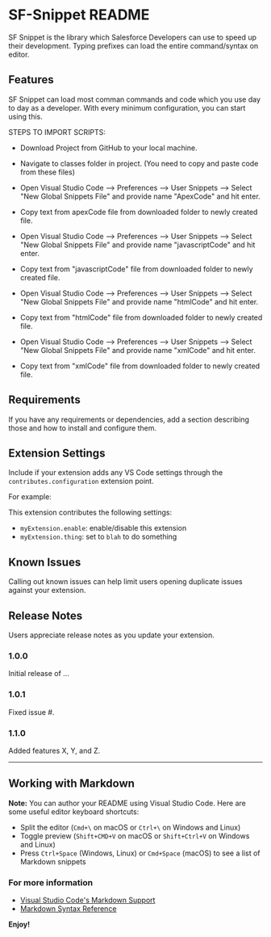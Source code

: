 # SF-Snippet README

SF Snippet is the library which Salesforce Developers can use to speed up their development. Typing prefixes can load the entire command/syntax on editor.

## Features

SF Snippet can load most comman commands and code which you use day to day as a developer. With every minimum configuration, you can start using this. 

STEPS TO IMPORT SCRIPTS:
* Download Project from GitHub to your local machine. 
* Navigate to classes folder in project. (You need to copy and paste code from these files)
  
* Open Visual Studio Code --> Preferences --> User Snippets --> Select "New Global Snippets File" and provide name "ApexCode" and hit enter. 
* Copy text from apexCode file from downloaded folder to newly created file.
  
* Open Visual Studio Code --> Preferences --> User Snippets --> Select "New Global Snippets File" and provide name "javascriptCode" and hit enter. 
* Copy text from "javascriptCode" file from downloaded folder to newly created file.
  
* Open Visual Studio Code --> Preferences --> User Snippets --> Select "New Global Snippets File" and provide name "htmlCode" and hit enter. 
* Copy text from "htmlCode" file from downloaded folder to newly created file.
  
* Open Visual Studio Code --> Preferences --> User Snippets --> Select "New Global Snippets File" and provide name "xmlCode" and hit enter. 
* Copy text from "xmlCode" file from downloaded folder to newly created file.



## Requirements

If you have any requirements or dependencies, add a section describing those and how to install and configure them.

## Extension Settings

Include if your extension adds any VS Code settings through the `contributes.configuration` extension point.

For example:

This extension contributes the following settings:

* `myExtension.enable`: enable/disable this extension
* `myExtension.thing`: set to `blah` to do something

## Known Issues

Calling out known issues can help limit users opening duplicate issues against your extension.

## Release Notes

Users appreciate release notes as you update your extension.

### 1.0.0

Initial release of ...

### 1.0.1

Fixed issue #.

### 1.1.0

Added features X, Y, and Z.

-----------------------------------------------------------------------------------------------------------

## Working with Markdown

**Note:** You can author your README using Visual Studio Code.  Here are some useful editor keyboard shortcuts:

* Split the editor (`Cmd+\` on macOS or `Ctrl+\` on Windows and Linux)
* Toggle preview (`Shift+CMD+V` on macOS or `Shift+Ctrl+V` on Windows and Linux)
* Press `Ctrl+Space` (Windows, Linux) or `Cmd+Space` (macOS) to see a list of Markdown snippets

### For more information

* [Visual Studio Code's Markdown Support](http://code.visualstudio.com/docs/languages/markdown)
* [Markdown Syntax Reference](https://help.github.com/articles/markdown-basics/)

**Enjoy!**
